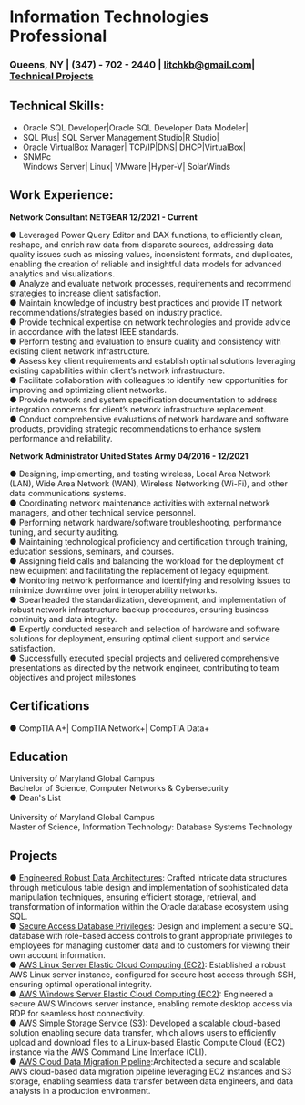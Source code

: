 # Information Technologies Professional
### Queens, NY | (347) - 702 - 2440 | litchkb@gmail.com|<br> [Technical Projects](https://github.com/KevinBL-DBA/Projects)

## Technical Skills: 

- Oracle SQL Developer|Oracle SQL Developer Data Modeler|
- SQL Plus| SQL Server Management Studio|R Studio|
- Oracle VirtualBox Manager| TCP/IP|DNS| DHCP|VirtualBox| 
- SNMPc <br>Windows Server| Linux| VMware |Hyper-V| SolarWinds

## Work Experience:

**Network Consultant NETGEAR 12/2021 - Current**    

●	Leveraged Power Query Editor and DAX functions, to efficiently clean, reshape, and enrich raw data from disparate sources, addressing data quality issues such as missing values, inconsistent formats, and duplicates, enabling the creation of reliable and insightful data models for advanced analytics and visualizations.<br>
●	Analyze and evaluate network processes, requirements and recommend strategies to increase client satisfaction. <br>
●	Maintain knowledge of industry best practices and provide IT network recommendations/strategies based on industry practice.<br>
●	Provide technical expertise on network technologies and provide advice in accordance with the latest IEEE standards.<br>
●	Perform testing and evaluation to ensure quality and consistency with existing client network infrastructure. <br>
●	Assess key client requirements and establish optimal solutions leveraging existing capabilities within client’s network infrastructure. <br>
●	Facilitate collaboration with colleagues to identify new opportunities for improving and optimizing client networks.<br>
●	Provide network and system specification documentation to address integration concerns for client’s network infrastructure replacement. <br>
●	Conduct comprehensive evaluations of network hardware and software products, providing strategic recommendations to enhance system performance and reliability.<br>

**Network Administrator United States Army 04/2016 - 12/2021**

●	Designing, implementing, and testing wireless, Local Area Network (LAN), Wide Area Network (WAN), Wireless Networking (Wi-Fi), and other data communications systems.<br>
●	Coordinating network maintenance activities with external network managers, and other technical service personnel.<br>
●	Performing network hardware/software troubleshooting, performance tuning, and security auditing.<br>
●	Maintaining technological proficiency and certification through training, education sessions, seminars, and courses. <br>
●	Assigning field calls and balancing the workload for the deployment of new equipment and facilitating the replacement of legacy equipment. <br>
●	Monitoring network performance and identifying and resolving issues to minimize downtime over joint interoperability networks.<br>
●	Spearheaded the standardization, development, and implementation of robust network infrastructure backup procedures, ensuring business continuity and data integrity. <br>
●	Expertly conducted research and selection of hardware and software solutions for deployment, ensuring optimal client support and service satisfaction.<br>
●	Successfully executed special projects and delivered comprehensive presentations as directed by the network engineer, contributing to team objectives and project milestones<br>

## Certifications

●	CompTIA A+| CompTIA Network+| CompTIA Data+

## Education

University of Maryland Global Campus <br>
Bachelor of Science, Computer Networks & Cybersecurity<br>
●	Dean's List<br><br>
University of Maryland Global Campus<br>
Master of Science, Information Technology: Database Systems Technology<br>

## Projects

●	[Engineered Robust Data Architectures](https://github.com/KevinBL-DBA/Projects/tree/main/DDL_DML%20Project%20Showcase): Crafted intricate data structures through meticulous table design and implementation of sophisticated data manipulation techniques, ensuring efficient storage, retrieval, and transformation of information within the Oracle database ecosystem using SQL.<br>
●	[Secure Access Database Privileges](https://github.com/KevinBL-DBA/Projects/tree/main/DBA%20Least%20Privilege%20Project%20Showcase): Design and implement a secure SQL database with role-based access controls to grant appropriate privileges to employees for managing customer data and to customers for viewing their own account information.<br>
●	[AWS Linux Server Elastic Cloud Computing (EC2)](https://github.com/KevinBL-DBA/Projects/blob/main/AWS%20Project%20Showcase/AWS%20EC2%20Linux%20OS.docx): Established a robust AWS Linux server instance, configured for secure host access through SSH, ensuring optimal operational integrity.<br>
●	[AWS Windows Server Elastic Cloud Computing (EC2)](https://github.com/KevinBL-DBA/Projects/blob/main/AWS%20Project%20Showcase/AWS%20EC2%20Windows%20OS.docx): Engineered a secure AWS Windows server instance, enabling remote desktop access via RDP for seamless host connectivity.<br>
●	[AWS Simple Storage Service (S3)](https://github.com/KevinBL-DBA/Projects/blob/main/AWS%20Project%20Showcase/AWS%20S3%20Bucket.docx): Developed a scalable cloud-based solution enabling secure data transfer, which allows users to efficiently upload and download files to a Linux-based Elastic Compute Cloud (EC2) instance via the AWS Command Line Interface (CLI).<br>
●	[AWS Cloud Data Migration Pipeline](https://github.com/KevinBL-DBA/Projects/blob/main/AWS%20Project%20Showcase/AWS%20EC2%20and%20S3%20Use%20Case.docx):Architected a secure and scalable AWS cloud-based data migration pipeline leveraging EC2 instances and S3 storage, enabling seamless data transfer between data engineers, and data analysts in a production environment.<br>
